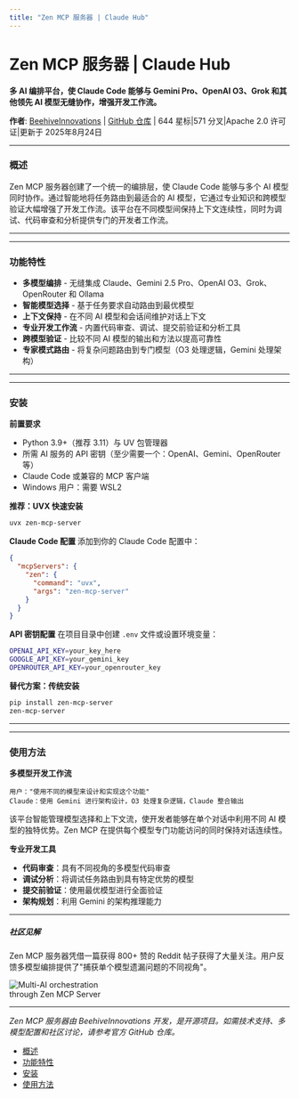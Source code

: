 ```yaml
---
title: "Zen MCP 服务器 | Claude Hub"
---
```


# Zen MCP 服务器 | Claude Hub

**多 AI 编排平台，使 Claude Code 能够与 Gemini Pro、OpenAI O3、Grok 和其他领先 AI 模型无缝协作，增强开发工作流。**

**作者**: [BeehiveInnovations](https://github.com/BeehiveInnovations)  |  [GitHub 仓库](https://github.com/BeehiveInnovations/zen-mcp-server)  |  644 星标|571 分叉|Apache 2.0 许可证|更新于 2025年8月24日

* * *

### 概述[​](#概述)

Zen MCP 服务器创建了一个统一的编排层，使 Claude Code 能够与多个 AI 模型同时协作。通过智能地将任务路由到最适合的 AI 模型，它通过专业知识和跨模型验证大幅增强了开发工作流。该平台在不同模型间保持上下文连续性，同时为调试、代码审查和分析提供专门的开发者工作流。

* * *

* * *

### 功能特性[​](#功能特性)

-   **多模型编排** - 无缝集成 Claude、Gemini 2.5 Pro、OpenAI O3、Grok、OpenRouter 和 Ollama
-   **智能模型选择** - 基于任务要求自动路由到最优模型
-   **上下文保持** - 在不同 AI 模型和会话间维护对话上下文
-   **专业开发工作流** - 内置代码审查、调试、提交前验证和分析工具
-   **跨模型验证** - 比较不同 AI 模型的输出和方法以提高可靠性
-   **专家模式路由** - 将复杂问题路由到专门模型（O3 处理逻辑，Gemini 处理架构）

* * *

* * *

### 安装[​](#安装)

**前置要求**

-   Python 3.9+（推荐 3.11）与 UV 包管理器
-   所需 AI 服务的 API 密钥（至少需要一个：OpenAI、Gemini、OpenRouter 等）
-   Claude Code 或兼容的 MCP 客户端
-   Windows 用户：需要 WSL2

**推荐：UVX 快速安装**

```bash
uvx zen-mcp-server
```

**Claude Code 配置** 添加到你的 Claude Code 配置中：

```json
{
  "mcpServers": {
    "zen": {
      "command": "uvx",
      "args": "zen-mcp-server"
    }
  }
}
```

**API 密钥配置** 在项目目录中创建 `.env` 文件或设置环境变量：

```bash
OPENAI_API_KEY=your_key_here
GOOGLE_API_KEY=your_gemini_key
OPENROUTER_API_KEY=your_openrouter_key
```

**替代方案：传统安装**

```bash
pip install zen-mcp-server
zen-mcp-server
```

* * *

* * *

### 使用方法[​](#使用方法)

**多模型开发工作流**

```
用户："使用不同的模型来设计和实现这个功能"
Claude：使用 Gemini 进行架构设计，O3 处理复杂逻辑，Claude 整合输出
```

该平台智能管理模型选择和上下文流，使开发者能够在单个对话中利用不同 AI 模型的独特优势。Zen MCP 在提供每个模型专门功能访问的同时保持对话连续性。

**专业开发工具**

-   **代码审查**：具有不同视角的多模型代码审查
-   **调试分析**：将调试任务路由到具有特定优势的模型
-   **提交前验证**：使用最优模型进行全面验证
-   **架构规划**：利用 Gemini 的架构推理能力

* * *

##### 社区见解

Zen MCP 服务器凭借一篇获得 800+ 赞的 Reddit 帖子获得了大量关注。用户反馈多模型编排提供了"捕获单个模型遗漏问题的不同视角"。

<img src="/img/discovery/024_zen_mcp_server.png" alt="Multi-AI orchestration through Zen MCP Server" style="max-width: 165px; height: auto;" />

* * *

*Zen MCP 服务器由 BeehiveInnovations 开发，是开源项目。如需技术支持、多模型配置和社区讨论，请参考官方 GitHub 仓库。*

-   [概述](#概述)
-   [功能特性](#功能特性)
-   [安装](#安装)
-   [使用方法](#使用方法)